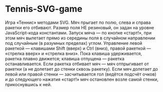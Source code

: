 # Tennis-SVG-game

Игра «Теннис» методами SVG. 
Мяч прыгает по полю, слева и справа ракетки его отбивают. 
Размер поля НЕ резиновый, он задан на уровне JavaScript-кода константами. 
Запуск мяча — по кнопке «старт!», при этом мяч вылетает прямо из середины поля в случайном направлении под случайным (в разумных пределах) углом. 
Управление левой ракеткой — клавишами Shift (вверх) и Ctrl (вниз),
правой ракеткой — «стрелка вверх» и «стрелка вниз». Пока клавиша удерживается, ракетка плавно движется; клавиша отпущена — ракетка останавливается. 
Если ракетка отбивает мяч — мяч отпрыгивает от ракетки (а не долетает до стенки сквозь ракетку). 
Если мяч долетает до левой или правой стенки — засчитывается гол (ведётся подсчёт очков) и до следующего нажатия «старт!» мяч остановлен возле самой стенки, прикоснувшись к ней. 
